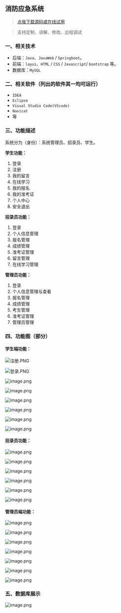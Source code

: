 ## 消防应急系统

> [点我下载源码或在线试用](https://www.notmaker.com/detail/210caac5f7f74c608e776fa3ef22ff5c/ghbnew) 

> 支持定制、讲解、修改、远程调试

### 一、相关技术
- 后端：`Java`、`JavaWeb` / `Springboot`。
- 前端：`layui`、`HTML` / `CSS` / `Javascript`/ `bootstrap` 等。
- 数据库：`MySQL`

### 二、相关软件（列出的软件其一均可运行）
- `IDEA`
- `Eclipse`
- `Visual Studio Code(VScode)`
- `Navicat`
- 等

### 三、功能描述
系统分为（身份）：系统管理员、招录员、学生。

**学生功能：**
1. 登录
2. 注册
3. 我的留言
4. 在线学习
5. 我的报名
6. 我的准考证
7. 个人中心
8. 安全退出


**招录员功能：**
1. 登录
3. 个人信息管理
4. 报名管理
5. 成绩管理
6. 准考证管理
7. 留言管理
8. 在线学习管理



**管理员功能：**
1. 登录
2. 个人信息管理与查看
3. 报名管理
4. 成绩管理
5. 考生管理
6. 准考证管理
7. 管理员管理

### 四、功能图（部分）

#### 学生端功能：
![注册.PNG](https://store.ptcc9.top/notmaker/user_upload/99ca030dc4f04fb1b45e9546d69f7cb7/2024-05-22%2002:40:47_%E6%B3%A8%E5%86%8C.PNG)

![登录.PNG](https://store.ptcc9.top/notmaker/user_upload/99ca030dc4f04fb1b45e9546d69f7cb7/2024-05-22%2002:40:57_%E7%99%BB%E5%BD%95.PNG)

![image.png](https://store.ptcc9.top/notmaker/user_upload/99ca030dc4f04fb1b45e9546d69f7cb7/2024-05-23%2012:19:00_image.png)

![image.png](https://store.ptcc9.top/notmaker/user_upload/99ca030dc4f04fb1b45e9546d69f7cb7/2024-05-23%2012:19:11_image.png)

![image.png](https://store.ptcc9.top/notmaker/user_upload/99ca030dc4f04fb1b45e9546d69f7cb7/2024-05-23%2012:19:19_image.png)

![image.png](https://store.ptcc9.top/notmaker/user_upload/99ca030dc4f04fb1b45e9546d69f7cb7/2024-05-23%2012:19:24_image.png)

![image.png](https://store.ptcc9.top/notmaker/user_upload/99ca030dc4f04fb1b45e9546d69f7cb7/2024-05-23%2012:19:32_image.png)

![image.png](https://store.ptcc9.top/notmaker/user_upload/99ca030dc4f04fb1b45e9546d69f7cb7/2024-05-23%2012:19:42_image.png)

#### 招录员功能：
![image.png](https://store.ptcc9.top/notmaker/user_upload/99ca030dc4f04fb1b45e9546d69f7cb7/2024-05-23%2012:23:40_image.png)

![image.png](https://store.ptcc9.top/notmaker/user_upload/99ca030dc4f04fb1b45e9546d69f7cb7/2024-05-23%2012:23:51_image.png)

![image.png](https://store.ptcc9.top/notmaker/user_upload/99ca030dc4f04fb1b45e9546d69f7cb7/2024-05-23%2012:23:56_image.png)

![image.png](https://store.ptcc9.top/notmaker/user_upload/99ca030dc4f04fb1b45e9546d69f7cb7/2024-05-23%2012:24:05_image.png)

![image.png](https://store.ptcc9.top/notmaker/user_upload/99ca030dc4f04fb1b45e9546d69f7cb7/2024-05-23%2012:24:20_image.png)

![image.png](https://store.ptcc9.top/notmaker/user_upload/99ca030dc4f04fb1b45e9546d69f7cb7/2024-05-23%2012:24:27_image.png)


#### 管理员端功能：
![image.png](https://store.ptcc9.top/notmaker/user_upload/99ca030dc4f04fb1b45e9546d69f7cb7/2024-05-23%2012:26:00_image.png)

![image.png](https://store.ptcc9.top/notmaker/user_upload/99ca030dc4f04fb1b45e9546d69f7cb7/2024-05-23%2012:26:59_image.png)

![image.png](https://store.ptcc9.top/notmaker/user_upload/99ca030dc4f04fb1b45e9546d69f7cb7/2024-05-23%2012:27:11_image.png)

![image.png](https://store.ptcc9.top/notmaker/user_upload/99ca030dc4f04fb1b45e9546d69f7cb7/2024-05-23%2012:27:18_image.png)

![image.png](https://store.ptcc9.top/notmaker/user_upload/99ca030dc4f04fb1b45e9546d69f7cb7/2024-05-23%2012:27:29_image.png)

![image.png](https://store.ptcc9.top/notmaker/user_upload/99ca030dc4f04fb1b45e9546d69f7cb7/2024-05-23%2012:27:41_image.png)

![image.png](https://store.ptcc9.top/notmaker/user_upload/99ca030dc4f04fb1b45e9546d69f7cb7/2024-05-23%2012:27:48_image.png)
### 五、数据库展示

![image.png](https://store.ptcc9.top/notmaker/user_upload/99ca030dc4f04fb1b45e9546d69f7cb7/2024-05-23%2012:20:11_image.png)

